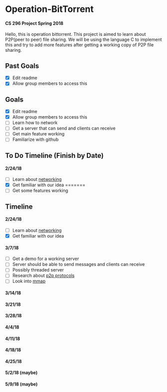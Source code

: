 # Operation-BitTorrent

#### CS 296 Project Spring 2018

Hello, this is operation bittorrent. This project is aimed to learn about P2P(peer to peer) file sharing. We will be using the language C to implement this and try to add more features after getting a working copy of P2P file sharing.


## Past Goals
- [x] Edit readme
- [x] Allow group members to access this

## Goals
- [x] Edit readme
- [x] Allow group members to access this
- [ ] Learn how to network
- [ ] Get a server that can send and clients can receive
- [ ] Get main feature working
- [ ] Familiarize with github

## To Do Timeline (Finish by Date)

#### 2/24/18
- [ ] Learn about [networking](http://beej.us/guide/bgnet/)
- [x] Get familiar with our idea
=======
- [ ] Get some features working

## Timeline

#### 2/24/18
- [ ] Learn about [networking](http://beej.us/guide/bgnet/)
- [x] Get familiar with our idea
 
#### 3/7/18
- [ ] Get a demo for a working server
- [ ] Server should be able to send messages and clients can receive
- [ ] Possibly threaded server
- [ ] Research about [p2p protocols](https://www.google.com/search?q=p2p+protocol&ie=utf-8&oe=utf-8&client=firefox-b-1)
- [ ] Look into [mmap](http://man7.org/linux/man-pages/man2/mmap.2.html)

#### 3/14/18
 
#### 3/21/18
 
#### 3/28/18

#### 4/4/18

#### 4/11/18

#### 4/18/18

#### 4/25/18

#### 5/2/18 (maybe)
 
#### 5/9/18 (maybe)

